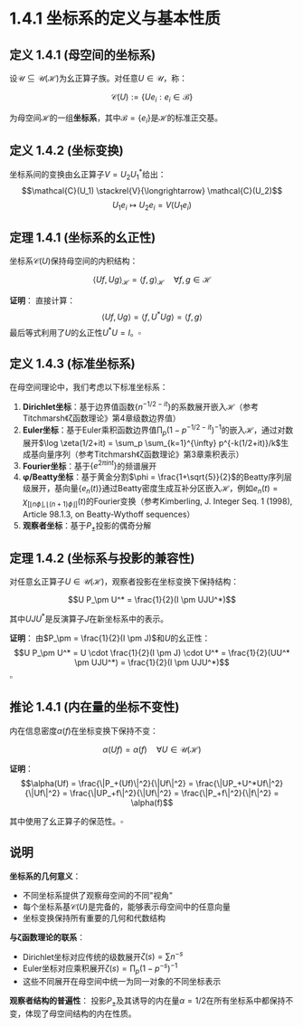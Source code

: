 # 1.4.1 坐标系的定义与基本性质

## 定义 1.4.1 (母空间的坐标系)

设$\mathcal{U} \subseteq \mathcal{U}(\mathcal{H})$为幺正算子族。对任意$U \in \mathcal{U}$，称：

$$\mathcal{C}(U) := \{Ue_i : e_i \in \mathcal{B}\}$$

为母空间$\mathcal{H}$的一组**坐标系**，其中$\mathcal{B} = \{e_i\}$是$\mathcal{H}$的标准正交基。

## 定义 1.4.2 (坐标变换)

坐标系间的变换由幺正算子$V = U_2 U_1^*$给出：
$$\mathcal{C}(U_1) \stackrel{V}{\longrightarrow} \mathcal{C}(U_2)$$
$$U_1 e_i \mapsto U_2 e_i = V(U_1 e_i)$$

## 定理 1.4.1 (坐标系的幺正性)

坐标系$\mathcal{C}(U)$保持母空间的内积结构：

$$\langle Uf, Ug \rangle_{\mathcal{H}} = \langle f, g \rangle_{\mathcal{H}} \quad \forall f,g \in \mathcal{H}$$

**证明**：
直接计算：
$$\langle Uf, Ug \rangle = \langle f, U^*Ug \rangle = \langle f, g \rangle$$
最后等式利用了$U$的幺正性$U^*U = I$。$\square$

## 定义 1.4.3 (标准坐标系)

在母空间理论中，我们考虑以下标准坐标系：

1. **Dirichlet坐标**：基于边界值函数$\{n^{-1/2-it}\}$的系数展开嵌入$\mathcal{H}$（参考Titchmarsh《ζ函数理论》第4章级数边界值）
2. **Euler坐标**：基于Euler乘积函数边界值$\prod_p (1-p^{-1/2-it})^{-1}$的嵌入$\mathcal{H}$，通过对数展开$\log \zeta(1/2+it) = \sum_p \sum_{k=1}^{\infty} p^{-k(1/2+it)}/k$生成基向量序列（参考Titchmarsh《ζ函数理论》第3章乘积表示）
3. **Fourier坐标**：基于$\{e^{2\pi i n t}\}$的频谱展开
4. **φ/Beatty坐标**：基于黄金分割$\phi = \frac{1+\sqrt{5}}{2}$的Beatty序列层级展开，基向量$\{e_n(t)\}$通过Beatty密度生成互补分区嵌入$\mathcal{H}$，例如$e_n(t) = \chi_{[\lfloor n\phi \rfloor, \lfloor (n+1)\phi \rfloor]}(t)$的Fourier变换（参考Kimberling, J. Integer Seq. 1 (1998), Article 98.1.3, on Beatty-Wythoff sequences）
5. **观察者坐标**：基于$P_\pm$投影的偶奇分解

## 定理 1.4.2 (坐标系与投影的兼容性)

对任意幺正算子$U \in \mathcal{U}(\mathcal{H})$，观察者投影在坐标变换下保持结构：

$$U P_\pm U^* = \frac{1}{2}(I \pm UJU^*)$$

其中$UJU^*$是反演算子$J$在新坐标系中的表示。

**证明**：
由$P_\pm = \frac{1}{2}(I \pm J)$和$U$的幺正性：
$$U P_\pm U^* = U \cdot \frac{1}{2}(I \pm J) \cdot U^* = \frac{1}{2}(UU^* \pm UJU^*) = \frac{1}{2}(I \pm UJU^*)$$ $\square$

## 推论 1.4.1 (内在量的坐标不变性)

内在信息密度$\alpha(f)$在坐标变换下保持不变：

$$\alpha(Uf) = \alpha(f) \quad \forall U \in \mathcal{U}(\mathcal{H})$$

**证明**：
$$\alpha(Uf) = \frac{\|P_+(Uf)\|^2}{\|Uf\|^2} = \frac{\|UP_+U^*Uf\|^2}{\|Uf\|^2} = \frac{\|UP_+f\|^2}{\|Uf\|^2} = \frac{\|P_+f\|^2}{\|f\|^2} = \alpha(f)$$

其中使用了幺正算子的保范性。$\square$

## 说明

**坐标系的几何意义**：
- 不同坐标系提供了观察母空间的不同"视角"
- 每个坐标系基$\mathcal{C}(U)$是完备的，能够表示母空间中的任意向量
- 坐标变换保持所有重要的几何和代数结构

**与ζ函数理论的联系**：
- Dirichlet坐标对应传统的级数展开$\zeta(s) = \sum n^{-s}$
- Euler坐标对应乘积展开$\zeta(s) = \prod_p (1-p^{-s})^{-1}$
- 这些不同展开在母空间中统一为同一对象的不同坐标表示

**观察者结构的普遍性**：
投影$P_\pm$及其诱导的内在量$\alpha = 1/2$在所有坐标系中都保持不变，体现了母空间结构的内在性质。